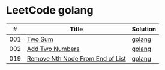 LeetCode golang
========


| # | Title |  Solution  |
|---| ----- | ---------- |
|001|[Two Sum](https://leetcode.com/problems/two-sum/description/) | [golang](./algorithms/001_two_sum/main.go)
|002|[Add Two Numbers](https://leetcode.com/problems/add-two-numbers/description/) | [golang](./algorithms/002_add_two_numbers/main.go)
|019|[Remove Nth Node From End of List](https://leetcode.com/problems/remove-nth-node-from-end-of-list/description/) | [golang](./algorithms/019_remove_nth_node_from_end_of_list/main.go)
